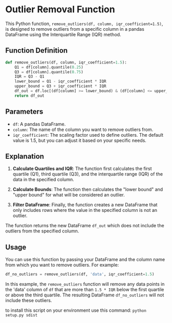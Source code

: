 
# Outlier Removal Function

This Python function, `remove_outliers(df, column, iqr_coefficient=1.5)`, is designed to remove outliers from a specific column in a pandas DataFrame using the Interquartile Range (IQR) method.

## Function Definition

```python
def remove_outliers(df, column, iqr_coefficient=1.5):
    Q1 = df[column].quantile(0.25)
    Q3 = df[column].quantile(0.75)
    IQR = Q3 - Q1
    lower_bound = Q1 - iqr_coefficient * IQR
    upper_bound = Q3 + iqr_coefficient * IQR
    df_out = df.loc[(df[column] >= lower_bound) & (df[column] <= upper_bound)]
    return df_out
```

## Parameters

- `df`: A pandas DataFrame.
- `column`: The name of the column you want to remove outliers from.
- `iqr_coefficient`: The scaling factor used to define outliers. The default value is 1.5, but you can adjust it based on your specific needs.

## Explanation

1. **Calculate Quartiles and IQR**: The function first calculates the first quartile (Q1), third quartile (Q3), and the interquartile range (IQR) of the data in the specified column.

2. **Calculate Bounds**: The function then calculates the "lower bound" and "upper bound" for what will be considered an outlier.

3. **Filter DataFrame**: Finally, the function creates a new DataFrame that only includes rows where the value in the specified column is not an outlier.

The function returns the new DataFrame `df_out` which does not include the outliers from the specified column.

## Usage

You can use this function by passing your DataFrame and the column name from which you want to remove outliers. For example:

```python
df_no_outliers = remove_outliers(df, 'data', iqr_coefficient=1.5)
```

In this example, the `remove_outliers` function will remove any data points in the 'data' column of `df` that are more than `1.5 * IQR` below the first quartile or above the third quartile. The resulting DataFrame `df_no_outliers` will not include these outliers.

to install this script on your environment use this command:
`python setup.py sdist`
